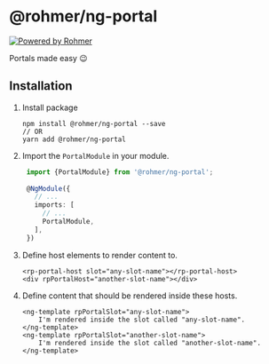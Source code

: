# @rohmer/ng-portal

[![Powered by Rohmer](https://img.shields.io/badge/Powered%20by-Rohmer-B40A0A.svg)](https://m.rohmer.rocks)

Portals made easy :wink:

## Installation

1.  Install package
    ```shell
    npm install @rohmer/ng-portal --save
    // OR
    yarn add @rohmer/ng-portal
    ```

2.  Import the `PortalModule` in your module.
    ```typescript
     import {PortalModule} from '@rohmer/ng-portal';
  
     @NgModule({
       // ...
       imports: [
         // ...
         PortalModule,
       ],
     })
    ```
3.  Define host elements to render content to.
    ```angular2html
    <rp-portal-host slot="any-slot-name"></rp-portal-host>
    <div rpPortalHost="another-slot-name"></div>
    ```

4.  Define content that should be rendered inside these hosts.
    ```angular2html
    <ng-template rpPortalSlot="any-slot-name">
        I'm rendered inside the slot called "any-slot-name".
    </ng-template>
    <ng-template rpPortalSlot="another-slot-name">
        I'm rendered inside the slot called "another-slot-name".    
    </ng-template>
    ```

